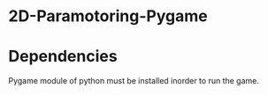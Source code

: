 # 2D-Paramotoring-Pygame

# Dependencies
Pygame module of python must be installed inorder to run the game.

